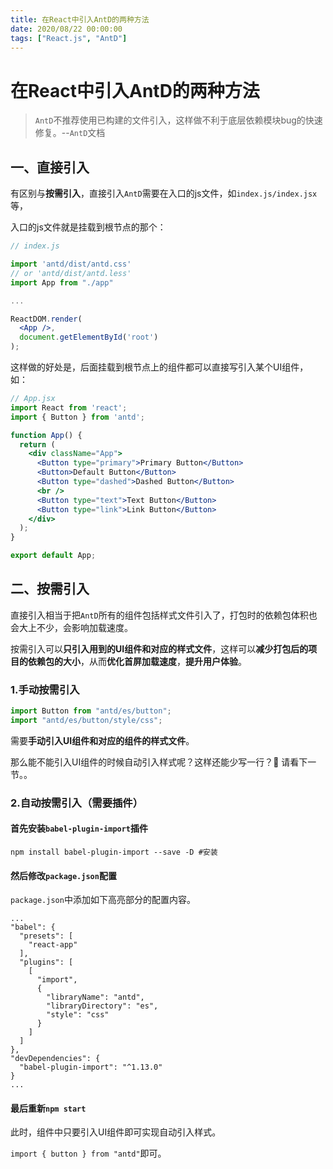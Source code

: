 ```yaml
---
title: 在React中引入AntD的两种方法
date: 2020/08/22 00:00:00
tags: ["React.js", "AntD"]
---
```


# 在React中引入AntD的两种方法

<ClientOnly>
  <display-bar :displayData="$frontmatter"></display-bar>
</ClientOnly>

> `AntD`不推荐使用已构建的文件引入，这样做不利于底层依赖模块bug的快速修复。--`AntD`文档

## 一、直接引入

有区别与**按需引入**，直接引入`AntD`需要在入口的js文件，如`index.js/index.jsx`等，

入口的js文件就是挂载到根节点的那个：

```jsx {3,4}
// index.js

import 'antd/dist/antd.css'
// or 'antd/dist/antd.less'
import App from "./app"

...

ReactDOM.render(
  <App />,
  document.getElementById('root')
);
```

这样做的好处是，后面挂载到根节点上的组件都可以直接写引入某个UI组件，如：

```jsx
// App.jsx
import React from 'react';
import { Button } from 'antd';

function App() {
  return (
    <div className="App">
      <Button type="primary">Primary Button</Button>
      <Button>Default Button</Button>
      <Button type="dashed">Dashed Button</Button>
      <br />
      <Button type="text">Text Button</Button>
      <Button type="link">Link Button</Button>
    </div>
  );
}

export default App;
```

## 二、按需引入

直接引入相当于把`AntD`所有的组件包括样式文件引入了，打包时的依赖包体积也会大上不少，会影响加载速度。

按需引入可以**只引入用到的UI组件和对应的样式文件**，这样可以**减少打包后的项目的依赖包的大小**，从而**优化首屏加载速度**，**提升用户体验**。

### 1.手动按需引入

```jsx
import Button from "antd/es/button";
import "antd/es/button/style/css";
```

需要**手动引入UI组件和对应的组件的样式文件**。

那么能不能引入UI组件的时候自动引入样式呢？这样还能少写一行？🤔 请看下一节。。

### 2.自动按需引入（需要插件）

#### 首先安装`babel-plugin-import`插件

```shell
npm install babel-plugin-import --save -D #安装
```

#### 然后修改`package.json`配置

`package.json`中添加如下高亮部分的配置内容。

```json{6,7,8,9,10,11,12,13,14,15}
...
"babel": {
  "presets": [
    "react-app"
  ],
  "plugins": [
    [
      "import",
      {
        "libraryName": "antd",
        "libraryDirectory": "es",
        "style": "css"
      }
    ]
  ]
},
"devDependencies": {
  "babel-plugin-import": "^1.13.0"
}
...
```

#### 最后重新`npm start`

此时，组件中只要引入UI组件即可实现自动引入样式。

`import { button } from "antd"`即可。
